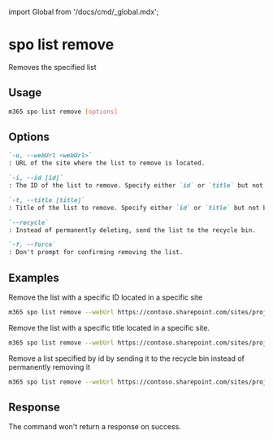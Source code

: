 <!-- DISCLAIMER: All secrets, passwords, and sensitive values in this document are examples only and not real credentials. -->
import Global from '/docs/cmd/_global.mdx';

# spo list remove

Removes the specified list

## Usage

```sh
m365 spo list remove [options]
```
 
## Options

```md definition-list
`-u, --webUrl <webUrl>`
: URL of the site where the list to remove is located.

`-i, --id [id]`
: The ID of the list to remove. Specify either `id` or `title` but not both.

`-t, --title [title]`
: Title of the list to remove. Specify either `id` or `title` but not both.

`--recycle`
: Instead of permanently deleting, send the list to the recycle bin.

`-f, --force`
: Don't prompt for confirming removing the list.
```

<Global />

## Examples

Remove the list with a specific ID located in a specific site

```sh
m365 spo list remove --webUrl https://contoso.sharepoint.com/sites/project-x --id 0cd891ef-afce-4e55-b836-fce03286cccf
```

Remove the list with a specific title located in a specific site.

```sh
m365 spo list remove --webUrl https://contoso.sharepoint.com/sites/project-x --title 'List 1'
```

Remove a list specified by id by sending it to the recycle bin instead of permanently removing it

```sh
m365 spo list remove --webUrl https://contoso.sharepoint.com/sites/project-x --id 0cd891ef-afce-4e55-b836-fce03286cccf --recycle
```

## Response

The command won't return a response on success.
